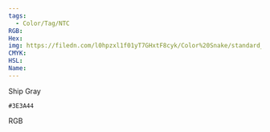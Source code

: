 ```yaml
---
tags:
  - Color/Tag/NTC
RGB:
Hex:
img: https://filedn.com/l0hpzxl1f01yT7GHxtF8cyk/Color%20Snake/standard_csv_to_svg/%23/3E3A44.svg
CMYK:
HSL:
Name:
---
```

Ship Gray
```palette
#3E3A44
```
RGB
